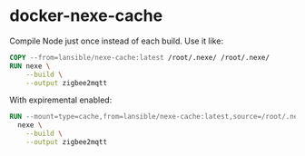 # docker-nexe-cache

Compile Node just once instead of each build. Use it like:

```Dockerfile
COPY --from=lansible/nexe-cache:latest /root/.nexe/ /root/.nexe/
RUN nexe \
    --build \
    --output zigbee2mqtt
```

With expiremental enabled:

```Dockerfile
RUN --mount=type=cache,from=lansible/nexe-cache:latest,source=/root/.nexe/,target=/root/.nexe/ \
  nexe \
    --build \
    --output zigbee2mqtt
```
